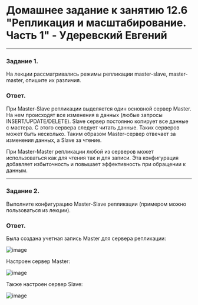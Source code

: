 # Домашнее задание к занятию 12.6 "Репликация и масштабирование. Часть 1" - Удеревский Евгений
---

### Задание 1.

На лекции рассматривались режимы репликации master-slave, master-master, опишите их различия.

### Ответ.
При Master-Slave репликации выделяется один основной сервер  Master.  На нем происходят все изменения в данных (любые запросы INSERT/UPDATE/DELETE).
Slave сервер постоянно копирует все данные с мастера. С этого сервера следует читать данные. Таких серверов может быть несколько. Таким образом Master-сервер отвечает за изменения данных, а Slave за чтение.  

При Master-Master репликации любой из серверов может использоваться как для чтения так и для записи. Эта конфигурация добавляет избыточность и повышает эффективность при обращении к данным.


---

### Задание 2.

Выполните конфигурацию Master-Slave репликации (примером можно пользоваться из лекции).  

### Ответ.
Была создана учетная запись Master для сервера репликации:

![image](https://user-images.githubusercontent.com/105911902/191211378-062a287c-ba5d-4a2a-a3b6-3924c8eb69d5.png)


Настроен сервер Master:

![image](https://user-images.githubusercontent.com/105911902/191421298-e677b86c-3b36-4588-af2b-a9d9b71d4666.png)



Также настроен сервер Slave:

![image](https://user-images.githubusercontent.com/105911902/191426819-c1c0c338-5aa9-4393-be4a-e2203278a8ab.png)




